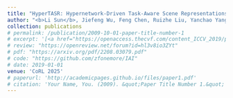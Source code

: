 ```yaml
---
title: "HyperTASR: Hypernetwork-Driven Task-Aware Scene Representations for Robust Manipulation"
author: "<b>Li Sun</b>, Jiefeng Wu, Feng Chen, Ruizhe Liu, Yanchao Yang"
collection: publications
# permalink: /publication/2009-10-01-paper-title-number-1
# excerpt: '[<a href="https://openaccess.thecvf.com/content_ICCV_2019/papers/Yang_Very_Long_Natural_Scenery_Image_Prediction_by_Outpainting_ICCV_2019_paper.pdf">PDF</a>]  [<a href="https://github.com/z-x-yang/NS-Outpainting">Code</a>]'
# review: "https://openreview.net/forum?id=hl3v8io3ZYt"
# pdf: "https://arxiv.org/pdf/2208.03079.pdf"
# code: "https://github.com/zfonemore/IAI"
# date: 2019-01-01
venue: 'CoRL 2025'
# paperurl: 'http://academicpages.github.io/files/paper1.pdf'
# citation: 'Your Name, You. (2009). &quot;Paper Title Number 1.&quot; <i>Journal 1</i>. 1(1).'
---
```


